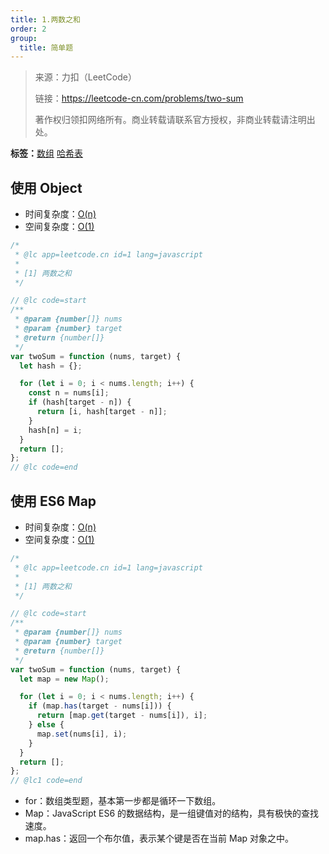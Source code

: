 ```yaml
---
title: 1.两数之和
order: 2
group:
  title: 简单题
---
```


> 来源：力扣（LeetCode）
>
> 链接：https://leetcode-cn.com/problems/two-sum
>
> 著作权归领扣网络所有。商业转载请联系官方授权，非商业转载请注明出处。

**标签：**<a href="https://leetcode.com/tag/array/"><Badge>数组</Badge></a> <a href="https://leetcode.com/tag/hash-table/"><Badge>哈希表</Badge></a>

## 使用 Object

- 时间复杂度：<a href="http://tny.im/Icdr9"><Badge>O(n)</Badge></a>
- 空间复杂度：<a href="http://tny.im/Icdr9"><Badge>O(1)</Badge></a>

```js
/*
 * @lc app=leetcode.cn id=1 lang=javascript
 *
 * [1] 两数之和
 */

// @lc code=start
/**
 * @param {number[]} nums
 * @param {number} target
 * @return {number[]}
 */
var twoSum = function (nums, target) {
  let hash = {};

  for (let i = 0; i < nums.length; i++) {
    const n = nums[i];
    if (hash[target - n]) {
      return [i, hash[target - n]];
    }
    hash[n] = i;
  }
  return [];
};
// @lc code=end
```

## 使用 ES6 Map

- 时间复杂度：<a href="http://tny.im/Icdr9"><Badge>O(n)</Badge></a>
- 空间复杂度：<a href="http://tny.im/Icdr9"><Badge>O(1)</Badge></a>

```js
/*
 * @lc app=leetcode.cn id=1 lang=javascript
 *
 * [1] 两数之和
 */

// @lc code=start
/**
 * @param {number[]} nums
 * @param {number} target
 * @return {number[]}
 */
var twoSum = function (nums, target) {
  let map = new Map();

  for (let i = 0; i < nums.length; i++) {
    if (map.has(target - nums[i])) {
      return [map.get(target - nums[i]), i];
    } else {
      map.set(nums[i], i);
    }
  }
  return [];
};
// @lc1 code=end
```

- for：数组类型题，基本第一步都是循环一下数组。
- Map：JavaScript ES6 的数据结构，是一组键值对的结构，具有极快的查找速度。
- map.has：返回一个布尔值，表示某个键是否在当前 Map 对象之中。
